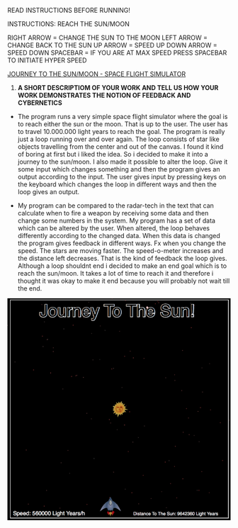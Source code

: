 READ INSTRUCTIONS BEFORE RUNNING!

INSTRUCTIONS:
REACH THE SUN/MOON

RIGHT ARROW = CHANGE THE SUN TO THE MOON
LEFT ARROW = CHANGE BACK TO THE SUN
UP ARROW = SPEED UP
DOWN ARROW = SPEED DOWN
SPACEBAR = IF YOU ARE AT MAX SPEED PRESS SPACEBAR TO INITIATE HYPER SPEED

[JOURNEY TO THE SUN/MOON - SPACE FLIGHT SIMULATOR](https://djhest.github.io/Mini_ex/Mini_ex4/index.html)
 
1. **A SHORT DESCRIPTIOM OF YOUR WORK AND TELL US HOW YOUR WORK DEMONSTRATES THE NOTION OF FEEDBACK AND CYBERNETICS**
 - The program runs a very simple space flight simulator where the goal is to reach either the sun or the moon. That is up to the user. 
   The user has to travel 10.000.000 light years to reach the goal. The program is really just a loop running over and over again. The loop consists of star like objects travelling from the center and out of the canvas. 
	 I found it kind of boring at first but i liked the idea. So i decided to make it into a journey to the sun/moon. I also made it possible to alter the loop. Give it some input which changes something and then the program gives an output according to the input.
   The user gives input by pressing keys on the keyboard which changes the loop in different ways and then the loop gives an output. 

 - My program can be compared to the radar-tech in the text that can calculate when to fire a weapon by receiving some data and then change some numbers in the system. 
	 My program has a set of data which can be altered by the user. When altered, the loop behaves differently according to the changed data. When this data is changed the program gives feedback in different ways. Fx when you change the speed. The stars are moving faster. The speed-o-meter increases and the distance left decreases. That is the kind of feedback the loop gives. 
	 Although a loop shouldnt end i decided to make an end goal which is to reach the sun/moon. It takes a lot of time to reach it and therefore i thought it was okay to make it end because you will probably not wait till the end. 

![ScreenShot](https://github.com/djhest/Mini_ex/blob/gh-pages/Mini_ex4/screen.png)

